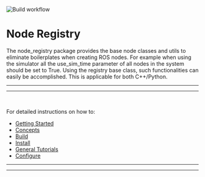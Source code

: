 
![Build workflow](https://github.com/DeepX-inc/node_registry/actions/workflows/ci.yml/badge.svg)

# Node Registry

The node_registry package provides the base node classes and utils to eliminate boilerplates when creating ROS nodes. For example when using the simulator all the use_sim_time parameter of all nodes in the system should be set to True. Using the registry base class, such functionalities can easily be accomplished. This is applicable for both C++/Python.

---
---

<br>


For detailed instructions on how to:
- [Getting Started](https://github.com/DeepX-inc/node_registry)
- [Concepts](https://github.com/DeepX-inc/node_registry)
- [Build](https://github.com/DeepX-inc/node_registry)
- [Install](https://github.com/DeepX-inc/node_registry)
- [General Tutorials](https://github.com/DeepX-inc/node_registry) 
- [Configure](https://github.com/DeepX-inc/node_registry)



---
---

